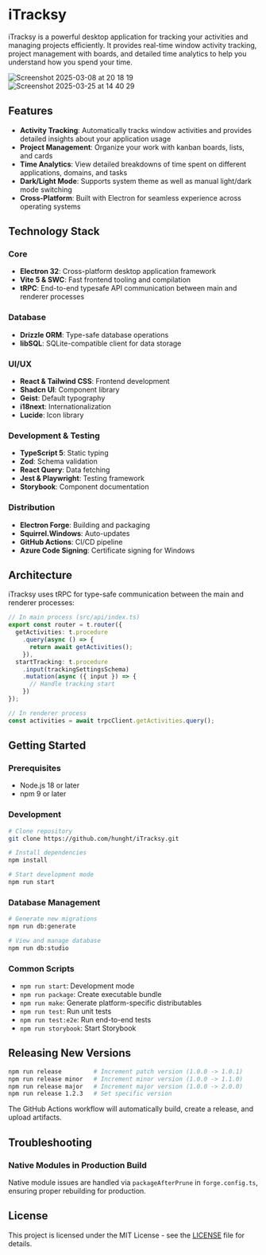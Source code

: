 # iTracksy

iTracksy is a powerful desktop application for tracking your activities and managing projects efficiently. It provides real-time window activity tracking, project management with boards, and detailed time analytics to help you understand how you spend your time.

![Screenshot 2025-03-08 at 20 18 19](https://github.com/user-attachments/assets/e2255cb1-4a3c-4ab8-a83b-c95c3196caab)
![Screenshot 2025-03-25 at 14 40 29](https://github.com/user-attachments/assets/617b065d-88ff-4f5b-9734-518fe9e4436d)

## Features

- **Activity Tracking**: Automatically tracks window activities and provides detailed insights about your application usage
- **Project Management**: Organize your work with kanban boards, lists, and cards
- **Time Analytics**: View detailed breakdowns of time spent on different applications, domains, and tasks
- **Dark/Light Mode**: Supports system theme as well as manual light/dark mode switching
- **Cross-Platform**: Built with Electron for seamless experience across operating systems

## Technology Stack

### Core
- **Electron 32**: Cross-platform desktop application framework
- **Vite 5 & SWC**: Fast frontend tooling and compilation
- **tRPC**: End-to-end typesafe API communication between main and renderer processes

### Database
- **Drizzle ORM**: Type-safe database operations
- **libSQL**: SQLite-compatible client for data storage

### UI/UX
- **React & Tailwind CSS**: Frontend development
- **Shadcn UI**: Component library
- **Geist**: Default typography
- **i18next**: Internationalization
- **Lucide**: Icon library

### Development & Testing
- **TypeScript 5**: Static typing
- **Zod**: Schema validation
- **React Query**: Data fetching
- **Jest & Playwright**: Testing framework
- **Storybook**: Component documentation

### Distribution
- **Electron Forge**: Building and packaging
- **Squirrel.Windows**: Auto-updates
- **GitHub Actions**: CI/CD pipeline
- **Azure Code Signing**: Certificate signing for Windows

## Architecture

iTracksy uses tRPC for type-safe communication between the main and renderer processes:

```typescript
// In main process (src/api/index.ts)
export const router = t.router({
  getActivities: t.procedure
    .query(async () => {
      return await getActivities();
    }),
  startTracking: t.procedure
    .input(trackingSettingsSchema)
    .mutation(async ({ input }) => {
      // Handle tracking start
    })
});

// In renderer process
const activities = await trpcClient.getActivities.query();
```

## Getting Started

### Prerequisites
- Node.js 18 or later
- npm 9 or later

### Development
```bash
# Clone repository
git clone https://github.com/hunght/iTracksy.git

# Install dependencies
npm install

# Start development mode
npm run start
```

### Database Management
```bash
# Generate new migrations
npm run db:generate

# View and manage database
npm run db:studio
```

### Common Scripts
- `npm run start`: Development mode
- `npm run package`: Create executable bundle
- `npm run make`: Generate platform-specific distributables
- `npm run test`: Run unit tests
- `npm run test:e2e`: Run end-to-end tests
- `npm run storybook`: Start Storybook

## Releasing New Versions

```bash
npm run release         # Increment patch version (1.0.0 -> 1.0.1)
npm run release minor   # Increment minor version (1.0.0 -> 1.1.0)
npm run release major   # Increment major version (1.0.0 -> 2.0.0)
npm run release 1.2.3   # Set specific version
```

The GitHub Actions workflow will automatically build, create a release, and upload artifacts.

## Troubleshooting

### Native Modules in Production Build
Native module issues are handled via `packageAfterPrune` in `forge.config.ts`, ensuring proper rebuilding for production.

## License

This project is licensed under the MIT License - see the [LICENSE](https://github.com/hunght/iTracksy/blob/main/LICENSE) file for details.
